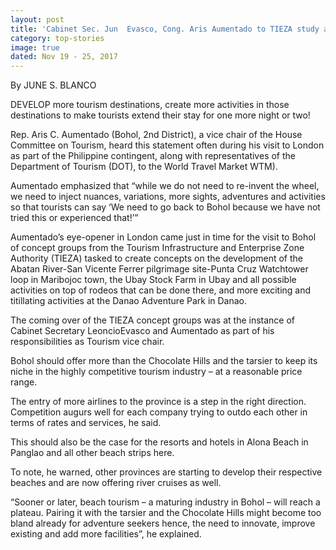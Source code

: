 ```yaml
---
layout: post
title: 'Cabinet Sec. Jun  Evasco, Cong. Aris Aumentado to TIEZA study all possible tourism loops'
category: top-stories
image: true
dated: Nov 19 - 25, 2017
---
```


By JUNE S. BLANCO

DEVELOP more tourism destinations, create more activities in those destinations to make tourists extend their stay for one more night or two!

Rep. Aris C. Aumentado (Bohol, 2nd District), a vice chair of the House Committee on Tourism, heard this statement often during his visit to London as part of the Philippine contingent, along with representatives of the Department of Tourism (DOT), to the World Travel Market WTM).

Aumentado emphasized that “while we do not need to re-invent the wheel, we need to inject nuances, variations, more sights, adventures and activities so that tourists can say ‘We need to go back to Bohol because we have not tried this or experienced that!’”

Aumentado’s eye-opener in London came just in time for the visit to Bohol of concept groups from the Tourism Infrastructure and Enterprise Zone Authority (TIEZA) tasked to create concepts on the development of the Abatan River-San Vicente Ferrer pilgrimage site-Punta Cruz Watchtower loop in Maribojoc town, the Ubay Stock Farm in Ubay and all possible activities on top of rodeos that can be done there, and more exciting and titillating activities at the Danao Adventure Park in Danao.

The coming over of the TIEZA concept groups was at the instance of Cabinet Secretary LeoncioEvasco and Aumentado as part of his responsibilities as Tourism vice chair.

Bohol should offer more than the Chocolate Hills and the tarsier to keep its niche in the highly competitive tourism industry – at a reasonable price range.

The entry of more airlines to the province is a step in the right direction. Competition augurs well for each company trying to outdo each other in terms of rates and services, he said.

This should also be the case for the resorts and hotels in Alona Beach in Panglao and all other beach strips here.

To note, he warned, other provinces are starting to develop their respective beaches and are now offering river cruises as well.

“Sooner or later, beach tourism – a maturing industry in Bohol – will reach a plateau. Pairing it with the tarsier and the Chocolate Hills might become too bland already for adventure seekers hence, the need to innovate, improve existing and add more facilities”, he explained.
